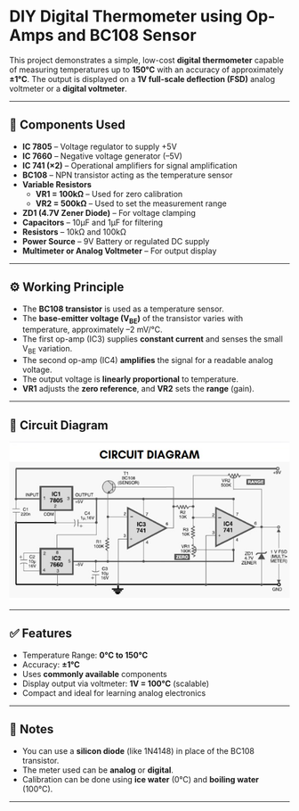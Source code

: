 # DIY Digital Thermometer using Op-Amps and BC108 Sensor

This project demonstrates a simple, low-cost **digital thermometer** capable of measuring temperatures up to **150°C** with an accuracy of approximately **±1°C**. The output is displayed on a **1V full-scale deflection (FSD)** analog voltmeter or a **digital voltmeter**.

---

## 🔧 Components Used

- **IC 7805** – Voltage regulator to supply +5V  
- **IC 7660** – Negative voltage generator (–5V)  
- **IC 741 (×2)** – Operational amplifiers for signal amplification  
- **BC108** – NPN transistor acting as the temperature sensor  
- **Variable Resistors**  
  - **VR1 = 100kΩ** – Used for zero calibration  
  - **VR2 = 500kΩ** – Used to set the measurement range  
- **ZD1 (4.7V Zener Diode)** – For voltage clamping  
- **Capacitors** – 10µF and 1µF for filtering  
- **Resistors** – 10kΩ and 100kΩ  
- **Power Source** – 9V Battery or regulated DC supply  
- **Multimeter or Analog Voltmeter** – For output display

---

## ⚙️ Working Principle

- The **BC108 transistor** is used as a temperature sensor.
- The **base-emitter voltage (V<sub>BE</sub>)** of the transistor varies with temperature, approximately –2 mV/°C.
- The first op-amp (IC3) supplies **constant current** and senses the small V<sub>BE</sub> variation.
- The second op-amp (IC4) **amplifies** the signal for a readable analog voltage.
- The output voltage is **linearly proportional** to temperature.
- **VR1** adjusts the **zero reference**, and **VR2** sets the **range** (gain).

---

## 🔌 Circuit Diagram

![Circuit Diagram](circuit.jpeg)


---

## ✅ Features

- Temperature Range: **0°C to 150°C**
- Accuracy: **±1°C**
- Uses **commonly available** components
- Display output via voltmeter: **1V = 100°C** (scalable)
- Compact and ideal for learning analog electronics

---

## 📌 Notes

- You can use a **silicon diode** (like 1N4148) in place of the BC108 transistor.
- The meter used can be **analog** or **digital**.
- Calibration can be done using **ice water** (0°C) and **boiling water** (100°C).

---


